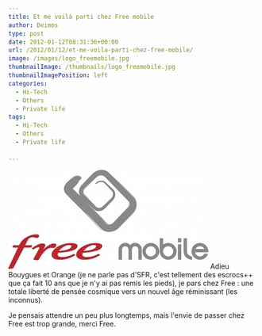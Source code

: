 ```yaml
---
title: Et me voilà parti chez Free mobile
author: Deimos
type: post
date: 2012-01-12T08:31:36+00:00
url: /2012/01/12/et-me-voila-parti-chez-free-mobile/
image: /images/logo_freemobile.jpg
thumbnailImage: /thumbnails/logo_freemobile.jpg
thumbnailImagePosition: left
categories:
  - Hi-Tech
  - Others
  - Private life
tags:
  - Hi-Tech
  - Others
  - Private life

---
```

![free-mobile-logo](/images/logo_freemobile.jpg)
Adieu Bouygues et Orange (je ne parle pas d'SFR, c'est tellement des escrocs++ que ça fait 10 ans que je n'y ai pas remis les pieds), je pars chez Free : une totale liberté de pensée cosmique vers un nouvel âge réminissant (les inconnus).

Je pensais attendre un peu plus longtemps, mais l'envie de passer chez Free est trop grande, merci Free.